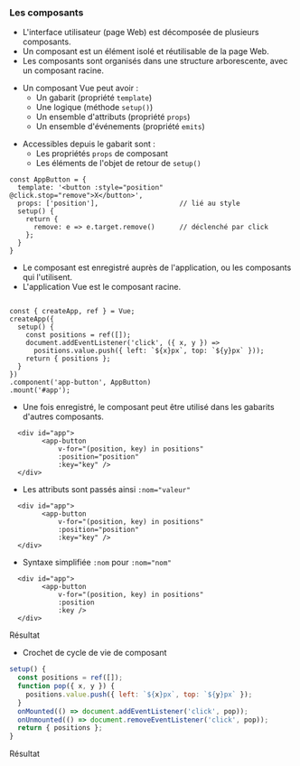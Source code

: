 ### Les composants

<div class="r-stack">

<div class="fragment fade-out" data-fragment-index="1">

* L'interface utilisateur (page Web) est décomposée de plusieurs composants.
* Un composant est un élément isolé et réutilisable de la page Web.
* Les composants sont organisés dans une structure arborescente, avec un composant racine.

</div>

<div class="fragment fade-in-then-out" data-fragment-index="1">

* Un composant Vue peut avoir :
  * Un gabarit (propriété `template`)
  * Une logique (méthode `setup()`)
  * Un ensemble d'attributs (propriété `props`)
  * Un ensemble d'événements (propriété `emits`)

</div>

<div class="fragment fade-in-then-out" data-fragment-index="2">

* Accessibles depuis le gabarit sont :
  * Les propriétés `props` de composant
  * Les éléments de l'objet de retour de `setup()`

```
const AppButton = {
  template: '<button :style="position" @click.stop="remove">X</button>',
  props: ['position'],                    // lié au style
  setup() {
    return {
      remove: e => e.target.remove()      // déclenché par click
    };
  }
}
```


</div>

<div class="fragment fade-in" data-fragment-index="3">
<div class="fragment fade-out" data-fragment-index="5">

* Le composant est enregistré auprès de l'application, ou les composants qui l'utilisent.
* L'application Vue est le composant racine. <!-- .element class="fragment" data-fragment-index="4"  -->

<pre><code
  class="javascript language-javascript"
  data-trim
  data-noescape
  data-line-numbers="10|2-9"
  data-fragment-index="4">
const { createApp, ref } = Vue;
createApp({
  setup() {
    const positions = ref([]);
    document.addEventListener('click', ({ x, y }) =>
      positions.value.push({ left: `${x}px`, top: `${y}px` }));
    return { positions };
  }
})
.component('app-button', AppButton)
.mount('#app');
</code></pre>

</div>
</div>

<div class="fragment fade-in" data-fragment-index="5">
<div class="fragment fade-out" data-fragment-index="8">

<div class="r-stack">

<div class="fragment fade-out" data-fragment-index="6">

* Une fois enregistré, le composant peut être utilisé dans les gabarits d'autres composants.

``` []
  <div id="app">
        <app-button
            v-for="(position, key) in positions"
            :position="position"
            :key="key" />
  </div>
```
</div>

<div class="fragment fade-in-then-out" data-fragment-index="6">

* Les attributs sont passés ainsi `:nom="valeur"`

``` [2-5]
  <div id="app">
        <app-button
            v-for="(position, key) in positions"
            :position="position"
            :key="key" />
  </div>
```
</div>

<div class="fragment fade-in" data-fragment-index="7">

* Syntaxe simplifiée `:nom` pour `:nom="nom"`

``` [2-5]
  <div id="app">
        <app-button
            v-for="(position, key) in positions"
            :position
            :key />
  </div>
```
</div>

</div>

</div>
</div>

<div class="fragment fade-in-then-out" data-fragment-index="8">

Résultat

<div data-code-example="vue-component" data-code-example-size="big"></div>


</div>

<div class="fragment fade-in-then-out" data-fragment-index="9">

* Crochet de cycle de vie de composant

```javascript [6,7]
setup() {
  const positions = ref([]);
  function pop({ x, y }) {
    positions.value.push({ left: `${x}px`, top: `${y}px` });
  }
  onMounted(() => document.addEventListener('click', pop));
  onUnmounted(() => document.removeEventListener('click', pop));
  return { positions };
}
```
</div>

<div class="fragment fade-in-then-out" data-fragment-index="10">

Résultat

<div data-code-example="vue-lifecycle-hooks" data-code-example-size="big"></div>


</div>

</div>
